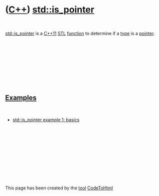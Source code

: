 



 

 

 

 

 

([C++](Cpp.htm)) [std::is\_pointer](CppStdIs_pointer.htm)
=========================================================

 

[std::is\_pointer](CppStdIs_pointer.htm) is a [C++11](Cpp11.htm)
[STL](CppStl.htm) [function](CppFunction.htm) to determine if a
[type](CppDataType.htm) is a [pointer](CppPointer.htm).

 

 

 

 

 

[Examples](CppExample.htm)
--------------------------

 

-   [std::is\_pointer example 1: basics](CppStdIs_pointerExample1.htm)

 

 

 

 

 





 




This page has been created by the [tool](Tools.htm)
[CodeToHtml](ToolCodeToHtml.htm)
